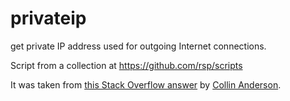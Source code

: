 privateip
=========
get private IP address
used for outgoing Internet connections.

Script from a collection at https://github.com/rsp/scripts

It was taken from
[this Stack Overflow answer](http://stackoverflow.com/questions/13322485/how-to-i-get-the-primary-ip-address-of-the-local-machine-on-linux-and-os-x#25851186)
by [Collin Anderson](http://stackoverflow.com/users/131881/collin-anderson).



